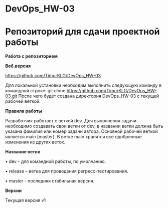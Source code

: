 # DevOps_HW-03
# Репозиторий для сдачи проектной работы
**Работа с репозиторием**

**Веб.версия** 

https://github.com/TimurKLG/DevOps_HW-03

Для локальной установки необходим выполнить следующую команду в командной строке: git clone https://github.com/TimurKLG/DevOps_HW-03.git После чего будет создана директория DevOps_HW-03 с текущей рабочей веткой.
 
**Правила работы**

Разработчик работает с веткой dev. Для выполнения задачи необходимо создавать свои ветки от dev, в названии ветки должна быть указана фамилия или номер задачи автора. Основной рабочей веткой является main (master). В ветке main хранятся все одобренные изменения из других веток.

**Название веток**

•	dev - для командной работы, по умолчанию.

•	release – ветка для проведения регресс-тестирования.

•	master - последняя стабильная версия.

**Версии**

Текущая версия v1
